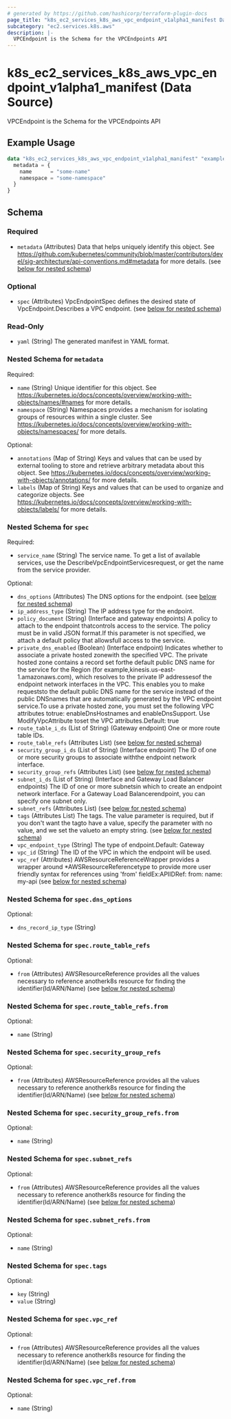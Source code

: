 ```yaml
---
# generated by https://github.com/hashicorp/terraform-plugin-docs
page_title: "k8s_ec2_services_k8s_aws_vpc_endpoint_v1alpha1_manifest Data Source - terraform-provider-k8s"
subcategory: "ec2.services.k8s.aws"
description: |-
  VPCEndpoint is the Schema for the VPCEndpoints API
---
```


# k8s_ec2_services_k8s_aws_vpc_endpoint_v1alpha1_manifest (Data Source)

VPCEndpoint is the Schema for the VPCEndpoints API

## Example Usage

```terraform
data "k8s_ec2_services_k8s_aws_vpc_endpoint_v1alpha1_manifest" "example" {
  metadata = {
    name      = "some-name"
    namespace = "some-namespace"
  }
}
```

<!-- schema generated by tfplugindocs -->
## Schema

### Required

- `metadata` (Attributes) Data that helps uniquely identify this object. See https://github.com/kubernetes/community/blob/master/contributors/devel/sig-architecture/api-conventions.md#metadata for more details. (see [below for nested schema](#nestedatt--metadata))

### Optional

- `spec` (Attributes) VpcEndpointSpec defines the desired state of VpcEndpoint.Describes a VPC endpoint. (see [below for nested schema](#nestedatt--spec))

### Read-Only

- `yaml` (String) The generated manifest in YAML format.

<a id="nestedatt--metadata"></a>
### Nested Schema for `metadata`

Required:

- `name` (String) Unique identifier for this object. See https://kubernetes.io/docs/concepts/overview/working-with-objects/names/#names for more details.
- `namespace` (String) Namespaces provides a mechanism for isolating groups of resources within a single cluster. See https://kubernetes.io/docs/concepts/overview/working-with-objects/namespaces/ for more details.

Optional:

- `annotations` (Map of String) Keys and values that can be used by external tooling to store and retrieve arbitrary metadata about this object. See https://kubernetes.io/docs/concepts/overview/working-with-objects/annotations/ for more details.
- `labels` (Map of String) Keys and values that can be used to organize and categorize objects. See https://kubernetes.io/docs/concepts/overview/working-with-objects/labels/ for more details.


<a id="nestedatt--spec"></a>
### Nested Schema for `spec`

Required:

- `service_name` (String) The service name. To get a list of available services, use the DescribeVpcEndpointServicesrequest, or get the name from the service provider.

Optional:

- `dns_options` (Attributes) The DNS options for the endpoint. (see [below for nested schema](#nestedatt--spec--dns_options))
- `ip_address_type` (String) The IP address type for the endpoint.
- `policy_document` (String) (Interface and gateway endpoints) A policy to attach to the endpoint thatcontrols access to the service. The policy must be in valid JSON format.If this parameter is not specified, we attach a default policy that allowsfull access to the service.
- `private_dns_enabled` (Boolean) (Interface endpoint) Indicates whether to associate a private hosted zonewith the specified VPC. The private hosted zone contains a record set forthe default public DNS name for the service for the Region (for example,kinesis.us-east-1.amazonaws.com), which resolves to the private IP addressesof the endpoint network interfaces in the VPC. This enables you to make requeststo the default public DNS name for the service instead of the public DNSnames that are automatically generated by the VPC endpoint service.To use a private hosted zone, you must set the following VPC attributes totrue: enableDnsHostnames and enableDnsSupport. Use ModifyVpcAttribute toset the VPC attributes.Default: true
- `route_table_i_ds` (List of String) (Gateway endpoint) One or more route table IDs.
- `route_table_refs` (Attributes List) (see [below for nested schema](#nestedatt--spec--route_table_refs))
- `security_group_i_ds` (List of String) (Interface endpoint) The ID of one or more security groups to associate withthe endpoint network interface.
- `security_group_refs` (Attributes List) (see [below for nested schema](#nestedatt--spec--security_group_refs))
- `subnet_i_ds` (List of String) (Interface and Gateway Load Balancer endpoints) The ID of one or more subnetsin which to create an endpoint network interface. For a Gateway Load Balancerendpoint, you can specify one subnet only.
- `subnet_refs` (Attributes List) (see [below for nested schema](#nestedatt--spec--subnet_refs))
- `tags` (Attributes List) The tags. The value parameter is required, but if you don't want the tagto have a value, specify the parameter with no value, and we set the valueto an empty string. (see [below for nested schema](#nestedatt--spec--tags))
- `vpc_endpoint_type` (String) The type of endpoint.Default: Gateway
- `vpc_id` (String) The ID of the VPC in which the endpoint will be used.
- `vpc_ref` (Attributes) AWSResourceReferenceWrapper provides a wrapper around *AWSResourceReferencetype to provide more user friendly syntax for references using 'from' fieldEx:APIIDRef:	from:	  name: my-api (see [below for nested schema](#nestedatt--spec--vpc_ref))

<a id="nestedatt--spec--dns_options"></a>
### Nested Schema for `spec.dns_options`

Optional:

- `dns_record_ip_type` (String)


<a id="nestedatt--spec--route_table_refs"></a>
### Nested Schema for `spec.route_table_refs`

Optional:

- `from` (Attributes) AWSResourceReference provides all the values necessary to reference anotherk8s resource for finding the identifier(Id/ARN/Name) (see [below for nested schema](#nestedatt--spec--route_table_refs--from))

<a id="nestedatt--spec--route_table_refs--from"></a>
### Nested Schema for `spec.route_table_refs.from`

Optional:

- `name` (String)



<a id="nestedatt--spec--security_group_refs"></a>
### Nested Schema for `spec.security_group_refs`

Optional:

- `from` (Attributes) AWSResourceReference provides all the values necessary to reference anotherk8s resource for finding the identifier(Id/ARN/Name) (see [below for nested schema](#nestedatt--spec--security_group_refs--from))

<a id="nestedatt--spec--security_group_refs--from"></a>
### Nested Schema for `spec.security_group_refs.from`

Optional:

- `name` (String)



<a id="nestedatt--spec--subnet_refs"></a>
### Nested Schema for `spec.subnet_refs`

Optional:

- `from` (Attributes) AWSResourceReference provides all the values necessary to reference anotherk8s resource for finding the identifier(Id/ARN/Name) (see [below for nested schema](#nestedatt--spec--subnet_refs--from))

<a id="nestedatt--spec--subnet_refs--from"></a>
### Nested Schema for `spec.subnet_refs.from`

Optional:

- `name` (String)



<a id="nestedatt--spec--tags"></a>
### Nested Schema for `spec.tags`

Optional:

- `key` (String)
- `value` (String)


<a id="nestedatt--spec--vpc_ref"></a>
### Nested Schema for `spec.vpc_ref`

Optional:

- `from` (Attributes) AWSResourceReference provides all the values necessary to reference anotherk8s resource for finding the identifier(Id/ARN/Name) (see [below for nested schema](#nestedatt--spec--vpc_ref--from))

<a id="nestedatt--spec--vpc_ref--from"></a>
### Nested Schema for `spec.vpc_ref.from`

Optional:

- `name` (String)
